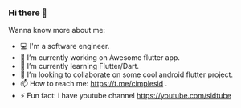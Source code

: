 ### Hi there 👋



Wanna know more about me:

- 💻 I'm a software engineer.
- 🔭 I’m currently working on Awesome flutter app.
- 🌱 I’m currently learning Flutter/Dart.
- 👯 I’m looking to collaborate on some cool android flutter project.
- 📫 How to reach me: https://t.me/cimplesid .
- ⚡ Fun fact: i have youtube channel https://youtube.com/sidtube

